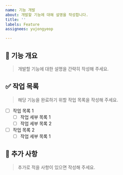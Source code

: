 ```yaml
---
name: 기능 개발
about: 개발할 기능에 대해 설명을 작성합니다.
title: ''
labels: Feature
assignees: yujongyeop

---
```


## 📝 기능 개요
> 개발할 기능에 대한 설명을 간략히 작성해 주세요.

## ✅ 작업 목록
> 해당 기능을 완료하기 위할 작업 목록을 작성해 주세요.

- [ ] 작업 목록 1
  - [ ] 작업 세부 목록 1
  - [ ] 작업 세부 목록 2
- [ ] 작업 목록 2
  - [ ] 작업 세부 목록 1

## 💬 추가 사항
> 추가로 적을 사항이 있으면 작성해 주세요.
